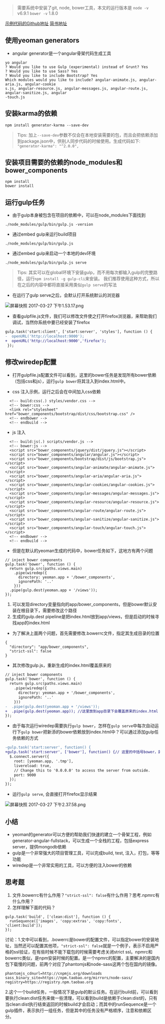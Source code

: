 > 需要系统中安装了git, node, bower工具，本文的运行版本是
> `node -v` v6.9.1
> `bower -v` 1.8.0

[示例代码的Github地址](https://github.com/lishan/OCProject/tree/master/Basic)
[简书地址](http://www.jianshu.com/p/cb5b76c3aa36)

## 使用yeoman generators

+ angular generator是一个angular骨架代码生成工具

```
yo angular
? Would you like to use Gulp (experimental) instead of Grunt? Yes
? Would you like to use Sass? Yes
? Would you like to include Bootstrap? Yes
Which modules would you like to include? angular-animate.js, angular-aria.js, angular-cookie
s.js, angular-resource.js, angular-messages.js, angular-route.js, angular-sanitize.js, angular
-touch.js
```

## 安装karma的依赖

```
npm install generator-karma --save-dev
```
> Tips: 加上`--save-dev`参数不仅会在本地安装需要的包，而且会把依赖添加到package.json中，供别人同步代码的时候使用。生成代码如下:
> `"generator-karma": "^2.0.0",`

## 安装项目需要的依赖的node_modules和bower_components

```
npm install
bower install
```

## 运行gulp任务

+ 由于gulp本身被包含在项目的依赖中，可以在node_modules下面找到

```
./node_modules/gulp/bin/gulp.js -version
```

+ 通过embed gulp来运行build项目

```
./node_modules/gulp/bin/gulp.js
```

+ 通过embed gulp来启动一个本地的dev环境

```
./node_modules/gulp/bin/gulp.js serve
```

> Tips: 其实可以在global环境下安装gulp，而不用每次都输入gulp的完整路径，运行`npm install -g gulp-cli`来安装。
> 我们推荐使用这种方式，所以在之后的内容中都将直接采用类似`gulp serve`的写法

+ 在运行了gulp serve之后，会默认打开系统默认的浏览器

![屏幕快照 2017-03-27 下午1.53.17.png](http://upload-images.jianshu.io/upload_images/4623363-6f78d1f7ff91b792.png?imageMogr2/auto-orient/strip%7CimageView2/2/w/1240)

+ 查看gulpfile.js文件，我们可以修改文件使之打开firefox浏览器，来帮助我们调试，当然你系统中要已经安装了firefox

```diff
gulp.task('start:client', ['start:server', 'styles'], function () {
-  openURL('http://localhost:9000');
+  openURL('http://localhost:9000','firefox');
 });
```

## 修改wiredep配置

+ 打开gulpfile.js配置文件可以看到，这里的bower任务是发现所有bower依赖（包括css和js），运行`gulp bower`将其注入到index.html中。

+ css 注入示例，运行之后会在中间加入css依赖
```
  <!-- build:css(.) styles/vendor.css -->
  <!-- bower:css -->
  <link rel="stylesheet" href="bower_components/bootstrap/dist/css/bootstrap.css" />
  <!-- endbower -->
  <!-- endbuild -->
```
+ js 注入
```
  <!-- build:js(.) scripts/vendor.js -->
  <!-- bower:js -->
  <script src="bower_components/jquery/dist/jquery.js"></script>
  <script src="bower_components/angular/angular.js"></script>
  <script src="bower_components/bootstrap/dist/js/bootstrap.js"></script>
  <script src="bower_components/angular-animate/angular-animate.js"></script>
  <script src="bower_components/angular-aria/angular-aria.js"></script>
  <script src="bower_components/angular-cookies/angular-cookies.js"></script>
  <script src="bower_components/angular-messages/angular-messages.js"></script>
  <script src="bower_components/angular-resource/angular-resource.js"></script>
  <script src="bower_components/angular-route/angular-route.js"></script>
  <script src="bower_components/angular-sanitize/angular-sanitize.js"></script>
  <script src="bower_components/angular-touch/angular-touch.js"></script>
  <!-- endbower -->
  <!-- endbuild -->
```

+ 但是在默认的yeoman生成的代码中，bower任务如下，这地方有两个问题
```
// inject bower components
gulp.task('bower', function () {
  return gulp.src(paths.views.main)
    .pipe(wiredep({
      directory: yeoman.app + '/bower_components',
      ignorePath: '..'
    }))
  .pipe(gulp.dest(yeoman.app + '/views'));
});
```

  1. 可以发现directory变量指向的app/bower_components，但是bower默认安装在根目录下，需要修改这个路径
  2. 生成的gulp.dest pipeline是把index.html放到app/views，但是启动的时候寻找app的index.html

+ 为了解决上面两个问题，首先需要修改.bowerrc文件，指定其生成目录的位置
```
{
  "directory": "app/bower_components",
  "strict-ssl": false
}
```
+ 其次修改gulp.js，重新生成的index.html覆盖原来的
```diff
// inject bower components
gulp.task('bower', function () {
  return gulp.src(paths.views.main)
    .pipe(wiredep({
      directory: yeoman.app + '/bower_components',
      ignorePath: '..'
    }))
-  .pipe(gulp.dest(yeoman.app + '/views'));
+  .pipe(gulp.dest(yeoman.app)); //这里放到app目录下会覆盖原来的index.html
});
```

+ 由于每次运行wiredep需要执行`gulp bower`，怎样在`gulp serve`中每次自动运行下`gulp bower`把新添的bower依赖放到index.html中？可以通过添加gulp任务依赖的方式
```diff
-gulp.task('start:server', function() {
+gulp.task('start:server', ['bower'], function() {// 这里的中括号bower，就是运行启动server时候的依赖
  $.connect.server({
    root: [yeoman.app, '.tmp'],
    livereload: true,
    // Change this to '0.0.0.0' to access the server from outside.
    port: 9000
  });
});
```

+ 运行`gulp serve`, 会直接打开firefox显示结果

![屏幕快照 2017-03-27 下午2.37.58.png](http://upload-images.jianshu.io/upload_images/4623363-dbc0601a14bb70b3.png?imageMogr2/auto-orient/strip%7CimageView2/2/w/1240)

## 小结

+  yeoman的generator可以方便的帮助我们快速的建立一个骨架工程，例如generator-angular-fullstack，可以生成一个全栈的工程，包括express server，提供mongodb依赖
+ gulp是一个非常强大的项目管理工具，可以完成build, test, 注入，打包，等等功能
+ wiredep是一个非常实用的工具，可以方便的注入bower的依赖

## 思考题
1. 文件.bowerrc有什么作用？`"strict-ssl": false`有什么作用？思考.npmrc有什么作用？
2. 怎样理解下面的代码？
```
gulp.task('build', ['clean:dist'], function () {
  runSequence(['images', 'copy:extras', 'copy:fonts', 'client:build']);
});
```

讨论：1.文中可以看到，.bowerrc是bower的配置文件，可以指定bower的安装地址，当然还可以配置其他项，`"strict-ssl": false`就是一个例子，表示不启用严格的ssl验证，在有些时候不能下载包的时候需要考虑关闭strict ssl。npmrc和bowerrc类似，是npm安装时候的配置。是一个npmrc的配置，主要解决的是国内包下载慢的问题，前两个对应了phantomjs和node-sass这两个包在国内的镜像。
```
phantomjs_cdnurl=http://cnpmjs.org/downloads
sass_binary_site=https://npm.taobao.org/mirrors/node-sass/
registry=https://registry.npm.taobao.org
```
2.这个一个build任务，一般情况下是gulp的默认任务。在运行build前，可以看到要执行clean:dist任务来做一些清理，可以看到build是依赖于clean:dist的，只有当clean:dist执行结束返回的时候build才会启动；而其中的runSequence是一个gulp插件，表示执行一组任务，但是其中的任务没有严格顺序，注意和依赖区分。
